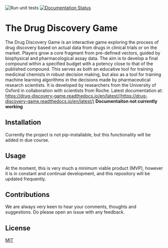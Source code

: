 ![Run unit tests](https://github.com/SABSR3-Group-2/drug_discovery_game/workflows/Run%20unit%20tests/badge.svg) [![Documentation Status](https://readthedocs.org/projects/drug-discovery-game/badge/?version=latest)](https://drug-discovery-game.readthedocs.io/en/latest/?badge=latest)

# The Drug Discovery Game

The Drug Discovery Game is an interactive game exploring the process of drug discovery based on actual data from drugs in clinical trials or on the market. Players grow a core fragment from pre-defined vectors, guided by biophysical and pharmacological assay data. The aim is to develop a final compound within a specified budget with a potency close to that of the published compound. This serves as both an educative tool for training medicinal chemists in robust decision making, but also as a tool for training machine learning algorithms in the decisions made by pharmaceutical research scientists. It is developed by researchers from the University of Oxford in collaboration with scientists from Roche.
Latest documentation at: https://drug-discovery-game.readthedocs.io/en/latest/(https://drug-discovery-game.readthedocs.io/en/latest/) **Documentaiton not currently working**
## Installation

Currently the project is not pip-installable, but this functionality will be added in due course.

## Usage

At the moment, this is very much a minimum viable product (MVP), however it is in constant and continual development, and this repository will be updated frequently.

## Contributions

We are always very keen to hear your comments, thoughts and suggestions. Do please open an issue with any feedback.

## License
[MIT](https://choosealicense.com/mit/)
